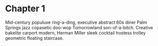 # Chapter 1

Mid-century populuxe ring-a-ding, executive abstract 60s diner Palm Springs jazz copasetic doo-wop Tomorrowland son-of-a-bitch. Creative bakelite carport modern, Herman Miller sleek cocktail hostess trolley geometric floating staircase.